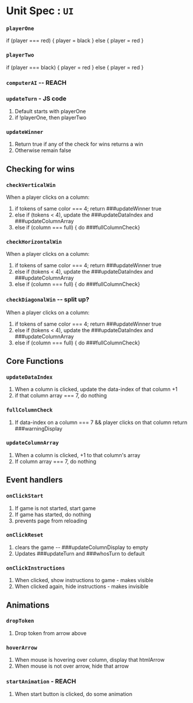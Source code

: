 # Unit Spec : `UI`


### `playerOne`
if (player === red) { player = black }
else { player = red }

### `playerTwo`
if (player === black) { player = red }
else { player = red }

### `computerAI` -- REACH

### `updateTurn` - JS code
1. Default starts with playerOne
2. if !playerOne, then playerTwo

### `updateWinner`
1. Return true if any of the check for wins returns a win
2. Otherwise remain false

## Checking for wins

### `checkVerticalWin`
When a player clicks on a column:
1. if tokens of same color === 4; return ###updateWinner true
2. else if (tokens < 4), update the ###updateDataIndex and ###updateColumnArray
3. else if (column === full) { do ###fullColumnCheck}

### `checkHorizontalWin`
When a player clicks on a column:
1. if tokens of same color === 4; return ###updateWinner true
2. else if (tokens < 4), update the ###updateDataIndex and ###updateColumnArray
3. else if (column === full) { do ###fullColumnCheck}

### `checkDiagonalWin` -- split up?
When a player clicks on a column:
1. if tokens of same color === 4; return ###updateWinner true
2. else if (tokens < 4), update the ###updateDataIndex and ###updateColumnArray
3. else if (column === full) { do ###fullColumnCheck}


## Core Functions

### `updateDataIndex`
1. When a column is clicked, update the data-index of that column +1
2. if that column array === 7, do nothing

### `fullColumnCheck`
1. If data-index on a column === 7 && player clicks on that column
return ###warningDisplay

### `updateColumnArray`
1. When a column is clicked, +1 to that column's array
2. If column array === 7, do nothing


## Event handlers

### `onClickStart`
1. If game is not started,
    start game
2. If game has started, do nothing
3. prevents page from reloading

### `onClickReset`
1. clears the game -- ###updateColumnDisplay to empty
2. Updates ###updateTurn and ###whosTurn to default

### `onClickInstructions`
1. When clicked, show instructions to game - makes visible
2. When clicked again, hide instructions - makes invisible

## Animations

### `dropToken`
1. Drop token from arrow above

### `hoverArrow`
1. When mouse is hovering over column, display that htmlArrow
2. When mouse is not over arrow, hide that arrow

### `startAnimation` - REACH
1. When start button is clicked, do some animation 
